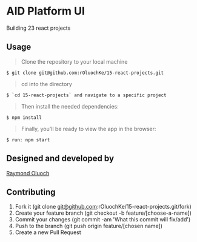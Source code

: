 # AID Platform UI

Building 23 react projects

## Usage

> Clone the repository to your local machine

```
$ git clone git@github.com:rOluochKe/15-react-projects.git
```

> cd into the directory

```
$ `cd 15-react-projects` and navigate to a specific project
```

> Then install the needed dependencies:

```
$ npm install
```

> Finally, you'll be ready to view the app in the browser:

```
$ run: npm start
```

## Designed and developed by

[Raymond Oluoch](https://github.com/rOluochKe)

## Contributing

1. Fork it (git clone git@github.com:rOluochKe/15-react-projects.git/fork)
2. Create your feature branch (git checkout -b feature/[choose-a-name])
3. Commit your changes (git commit -am 'What this commit will fix/add')
4. Push to the branch (git push origin feature/[chosen name])
5. Create a new Pull Request
